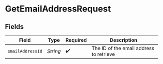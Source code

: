 # GetEmailAddressRequest


## Fields

| Field                                   | Type                                    | Required                                | Description                             |
| --------------------------------------- | --------------------------------------- | --------------------------------------- | --------------------------------------- |
| `emailAddressId`                        | *String*                                | :heavy_check_mark:                      | The ID of the email address to retrieve |